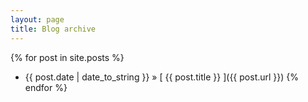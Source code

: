 ```yaml
---
layout: page
title: Blog archive
---
```


{% for post in site.posts %}

 * {{ post.date | date_to_string }} &raquo; [ {{ post.title }} ]({{ post.url }})
{% endfor %}
